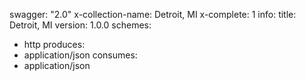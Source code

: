 swagger: "2.0"
x-collection-name: Detroit, MI
x-complete: 1
info:
  title: Detroit, MI
  version: 1.0.0
schemes:
- http
produces:
- application/json
consumes:
- application/json